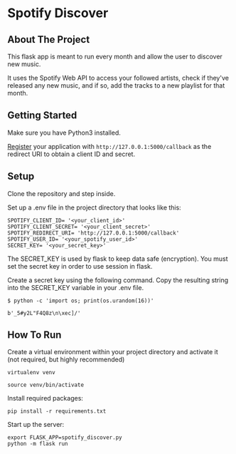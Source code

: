 # Spotify Discover

## About The Project
This flask app is meant to run every month and allow the user to discover new music.

It uses the Spotify Web API to access your followed artists, check if they've released any new music, and if so, add the tracks to a new playlist for that month.

## Getting Started

Make sure you have Python3 installed.

[Register](https://developer.spotify.com/documentation/general/guides/app-settings/#register-your-app) your application with ``http://127.0.0.1:5000/callback`` as the redirect URI to obtain a client ID and secret.

## Setup

Clone the repository and step inside.

Set up a .env file in the project directory that looks like this:
```
SPOTIFY_CLIENT_ID= '<your_client_id>'
SPOTIFY_CLIENT_SECRET= '<your_client_secret>'
SPOTIFY_REDIRECT_URI= 'http://127.0.0.1:5000/callback'
SPOTIFY_USER_ID= '<your_spotify_user_id>'
SECRET_KEY= '<your_secret_key>'
```
The SECRET_KEY is used by flask to keep data safe (encryption). You must set the secret key in order to use session in flask.

Create a secret key using the following command. Copy the resulting string into the SECRET_KEY variable in your .env file.
```
$ python -c 'import os; print(os.urandom(16))'

b'_5#y2L"F4Q8z\n\xec]/'
```

## How To Run

Create a virtual environment within your project directory and activate it (not required, but highly recommended)
```
virtualenv venv
```
```
source venv/bin/activate
```

Install required packages:
```
pip install -r requirements.txt
```

Start up the server:
```
export FLASK_APP=spotify_discover.py
python -m flask run
```
